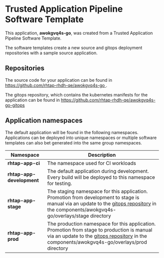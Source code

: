 # Trusted Application Pipeline Software Template

This application, **awokgvq4s-go**, was created from a Trusted Application Pipeline Software Template.

The software templates create a new source and gitops deployment repositories with a sample source application. 

## Repositories

The source code for your application can be found in [https://github.com/rhtap-rhdh-qe/awokgvq4s-go ](https://github.com/rhtap-rhdh-qe/awokgvq4s-go ).
 
The gitops repository, which contains the kubernetes manifests for the application can be found in 
[https://github.com/rhtap-rhdh-qe/awokgvq4s-go-gitops ](https://github.com/rhtap-rhdh-qe/awokgvq4s-go-gitops ) 

## Application namespaces 

The default application will be found in the following namespaces. Applications can be deployed into unique namespaces or multiple software templates can also bet generated into the same group namespaces.  

|  Namespace   |  Description   |  
| -------- | -------- |
| **rhtap-app-ci** | The namespace used for CI workloads |
| **rhtap-app-development** | The default application during development. Every build will be deployed to this namespace for testing. |
| **rhtap-app-stage** | The staging namespace for this application. Promotion from development to stage is manual via an update to the [gitops repository](https://github.com/rhtap-rhdh-qe/awokgvq4s-go-gitops ) in the components/awokgvq4s-go/overlays/stage directory |
| **rhtap-app-prod** | The production namespace for this application. Promotion from stage to production is manual via an update to the [gitops repository](https://github.com/rhtap-rhdh-qe/awokgvq4s-go-gitops ) in the components/awokgvq4s-go/overlays/prod directory |